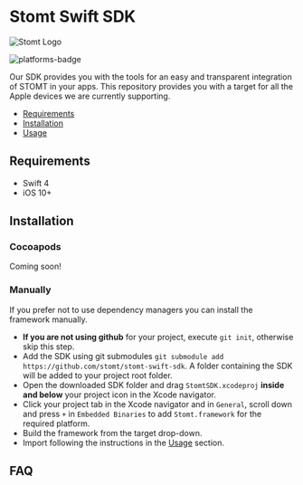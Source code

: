 # Stomt Swift SDK

![Stomt Logo](https://lh4.googleusercontent.com/3a2WHpedfLmXAiZDLfVzFzMKq_DtzP7wQFZhUygO4KCUBntHPbKmsnLLiAnIxDhAi43Ltk6wEWL2RNvTwFij=w2720-h1422-rw)

![platforms-badge](https://img.shields.io/badge/platform-iOS-lightgray.svg)

Our SDK provides you with the tools for an easy and transparent integration of STOMT in your apps.
This repository provides you with a target for all the Apple devices we are currently supporting.

- [Requirements](https://github.com/stomt/stomt-swift-sdk#requirements)
- [Installation](https://github.com/stomt/stomt-swift-sdk#installation)
- [Usage](https://github.com/stomt/stomt-swift-sdk/blob/master/Documentation/Usage.md)

## Requirements
- Swift 4
- iOS 10+

## Installation
### Cocoapods
Coming soon!

### Manually
If you prefer not to use dependency managers you can install the framework manually.

- __If you are not using github__ for your project, execute `git init`, otherwise skip this step.
- Add the SDK using git submodules `git submodule add https://github.com/stomt/stomt-swift-sdk`. A folder containing the SDK will be added to your project root folder.
- Open the downloaded SDK folder and drag  `StomtSDK.xcodeproj` __inside and below__ your project icon in the Xcode navigator.
- Click your project tab in the Xcode navigator and in `General`, scroll down and press `+` in `Embedded Binaries` to add `Stomt.framework` for the required platform.
- Build the framework from the target drop-down.
- Import following the instructions in the [Usage](https://github.com/stomt/stomt-swift-sdk/blob/master/Documentation/Usage.md) section.

## FAQ



